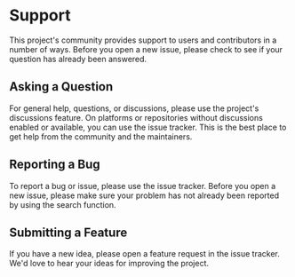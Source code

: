 <!--
Learn more about this file at https://docs.github.com/en/communities/setting-up-your-project-for-healthy-contributions/creating-a-default-community-health-file.
-->

# Support

This project's community provides support to users and contributors in a number of ways.
Before you open a new issue, please check to see if your question has already been answered.

## Asking a Question

For general help, questions, or discussions, please use the project's discussions feature.
On platforms or repositories without discussions enabled or available, you can use the issue tracker.
This is the best place to get help from the community and the maintainers.

## Reporting a Bug

To report a bug or issue, please use the issue tracker.
Before you open a new issue, please make sure your problem has not already been reported by using the search function.

## Submitting a Feature

If you have a new idea, please open a feature request in the issue tracker.
We'd love to hear your ideas for improving the project.
